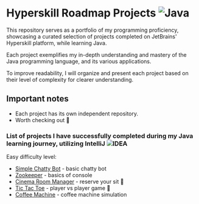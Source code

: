 # Hyperskill Roadmap Projects ![Java](https://badges.aleen42.com/src/java.svg)

This repository serves as a portfolio of my programming proficiency, showcasing a curated selection of projects completed on JetBrains' Hyperskill platform, while learning Java. 

Each project exemplifies my in-depth understanding and mastery of the Java programming language, and its various applications.

To improve readability, I will organize and present each project based on their level of complexity for clearer understanding.

## Important notes
* Each project has its own independent repository.
* Worth checking out 💎

### List of projects I have successfully completed during my Java learning journey, utilizing IntelliJ ![IDEA](https://badges.aleen42.com/src/idea.svg)

Easy difficulty level:
  - [Simple Chatty Bot](https://github.com/dennisfsilva/hyperskill-Simple-Chatty-Bot-Java) - basic chatty bot
  - [Zookeeper](https://github.com/dennisfsilva/hyperskill-Zookeeper-Java) - basics of console
  - [Cinema Room Manager](https://github.com/dennisfsilva/hyperskill-Cinema-Room-Manager-Java) - reserve your sit 💎
  - [Tic Tac Toe](https://github.com/dennisfsilva/hyperskill-Tic-Tac-Toe-Java) - player vs player game 💎
  - [Coffee Machine](https://github.com/dennisfsilva/hyperskill-Coffee-Machine-Java) - coffee machine simulation
